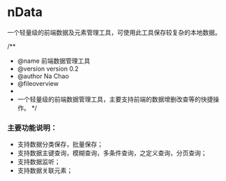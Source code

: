 # nData
一个轻量级的前端数据及元素管理工具，可使用此工具保存较复杂的本地数据。

/**
 * @name 前端数据管理工具
 * @version version 0.2
 * @author Na Chao
 * @fileoverview
 * 	
 *	一个轻量级的前端数据管理工具，主要支持前端的数据增删改查等的快捷操作。
 */


### 主要功能说明：

* 支持数据分类保存，批量保存；
* 支持数据主键查询，模糊查询，多条件查询，之定义查询，分页查询；
* 支持数据监听；
* 支持数据关联元素；
